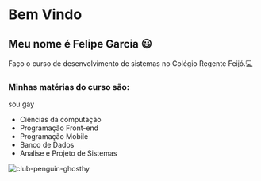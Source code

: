  # Bem Vindo
## Meu nome é Felipe Garcia 😃
 Faço o curso de desenvolvimento de sistemas no Colégio Regente Feijó.💻

### Minhas matérias do curso são:
sou gay
- Ciências da computação 
- Programação Front-end
- Programação Mobile
- Banco de Dados
- Analise e Projeto de Sistemas  


![club-penguin-ghosthy](https://github.com/felps12345/felps12345/assets/159437380/245dbf57-0b57-48c8-80f0-b2e3a0ae394c)

